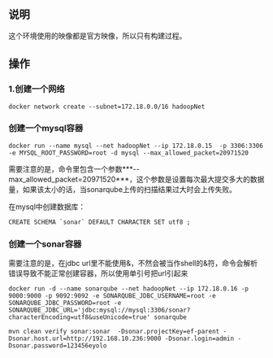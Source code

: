 ## 说明
这个环境使用的映像都是官方映像，所以只有构建过程。


## 操作

### 1.创建一个网络



```
docker network create --subnet=172.18.0.0/16 hadoopNet
```



### 创建一个mysql容器

```
docker run --name mysql --net hadoopNet --ip 172.18.0.15  -p 3306:3306 -e MYSQL_ROOT_PASSWORD=root -d mysql --max_allowed_packet=20971520
```

需要注意的是，命令里包含一个参数***--max_allowed_packet=20971520***，这个参数是设置每次最大提交多大的数据量，如果该太小的话，当sonarqube上传的扫描结果过大时会上传失败。

在mysql中创建数据库：

```
CREATE SCHEMA `sonar` DEFAULT CHARACTER SET utf8 ;
```

### 创建一个sonar容器

需要注意的是，在jdbc url里不能使用&，不然会被当作shell的&符，命令会解析错误导致不能正常创建容器，所以使用单引号把url引起来

```
docker run -d --name sonarqube --net hadoopNet --ip 172.18.0.16 -p 9000:9000 -p 9092:9092 -e SONARQUBE_JDBC_USERNAME=root -e SONARQUBE_JDBC_PASSWORD=root -e SONARQUBE_JDBC_URL='jdbc:mysql://mysql:3306/sonar?characterEncoding=utf8&useUnicode=true' sonarqube
```







```
mvn clean verify sonar:sonar  -Dsonar.projectKey=ef-parent -Dsonar.host.url=http://192.168.10.236:9000 -Dsonar.login=admin -Dsonar.password=123456eyolo
```

